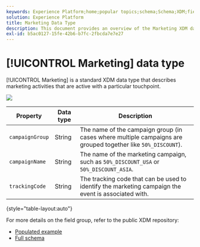 ```yaml
---
keywords: Experience Platform;home;popular topics;schema;Schema;XDM;fields;schemas;Schemas;device;datatype;data-type;data type;
solution: Experience Platform
title: Marketing Data Type
description: This document provides an overview of the Marketing XDM data type.
exl-id: b5ac0127-15fe-42b6-b7fc-2fbcda7e7e27
---
```

# [!UICONTROL Marketing] data type

[!UICONTROL Marketing] is a standard XDM data type that describes marketing activities that are active with a particular touchpoint.

![](../images/data-types/marketing.png)

| Property | Data type | Description |
| --- | --- | --- |
| `campaignGroup` | String | The name of the campaign group (in cases where multiple campaigns are grouped together like `50%_DISCOUNT`). |
| `campaignName` | String | The name of the marketing campaign, such as `50%_DISCOUNT_USA` or `50%_DISCOUNT_ASIA`. |
| `trackingCode` | String | The tracking code that can be used to identify the marketing campaign the event is associated with. |

{style="table-layout:auto"}

For more details on the field group, refer to the public XDM repository:

* [Populated example](https://github.com/adobe/xdm/blob/master/components/datatypes/marketing/marketing.example.1.json)
* [Full schema](https://github.com/adobe/xdm/blob/master/components/datatypes/marketing/marketing.schema.json)
